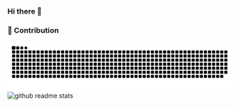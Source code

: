 ### Hi there 👋
### 🚀 Contribution
<picture>
  <source media="(prefers-color-scheme: dark)" srcset="https://raw.githubusercontent.com/mrnasil/mrnasil/main/assets/contribution-snake-dark.svg">
  <source media="(prefers-color-scheme: light)" srcset="https://raw.githubusercontent.com/mrnasil/mrnasil/main/assets/contribution-snake.svg">
  <img alt="github contribution grid snake animation" src="https://raw.githubusercontent.com/mrnasil/mrnasil/main/assets/contribution-snake-dark.svg">
</picture>


<!-- [![Top Langs](https://github-readme-stats.vercel.app/api/top-langs/?username=mrnasil&layout=compact&theme=dark&show_icons=true&bg_color=0d1117)](https://github.com/anuraghazra/github-readme-stats) -->


<picture>
  <source media="(prefers-color-scheme: dark)" srcset="https://github-readme-stats.vercel.app/api/top-langs/?username=mrnasil&layout=compact&theme=dark&show_icons=true&bg_color=0d1117">
  <source media="(prefers-color-scheme: light)" srcset="https://github-readme-stats.vercel.app/api/top-langs/?username=mrnasil&layout=compact&theme=dark&show_icons=true&bg_color=0d1117">
  <img alt="github readme stats" src="https://github-readme-stats.vercel.app/api/top-langs/?username=mrnasil&layout=compact&theme=dark&show_icons=true&bg_color=0d1117">
</picture>


<!--
**mrnasil/mrnasil** is a ✨ _special_ ✨ repository because its `README.md` (this file) appears on your GitHub profile.

Here are some ideas to get you started:

- 🔭 I’m currently working on ...
- 🌱 I’m currently learning ...
- 👯 I’m looking to collaborate on ...
- 🤔 I’m looking for help with ...
- 💬 Ask me about ...
- 📫 How to reach me: ...
- 😄 Pronouns: ...
- ⚡ Fun fact: ...
-->
